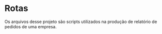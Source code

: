 Rotas
=====
	
Os arquivos desse projeto são scripts utilizados na produção de relatório de pedidos de uma empresa.
